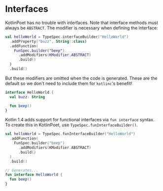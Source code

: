 Interfaces
==========

KotlinPoet has no trouble with interfaces. Note that interface methods must always be `ABSTRACT`.
The modifier is necessary when defining the interface:

```kotlin
val helloWorld = TypeSpec.interfaceBuilder("HelloWorld")
  .addProperty("buzz", String::class)
  .addFunction(
    FunSpec.builder("beep")
      .addModifiers(KModifier.ABSTRACT)
      .build()
  )
  .build()
```

But these modifiers are omitted when the code is generated. These are the default so we don't need
to include them for `kotlinc`'s benefit!

```kotlin
interface HelloWorld {
  val buzz: String

  fun beep()
}
```

Kotlin 1.4 adds support for functional interfaces via `fun interface` syntax. To create this in
KotlinPoet, use `TypeSpec.funInterfaceBuilder()`.

```kotlin
val helloWorld = TypeSpec.funInterfaceBuilder("HelloWorld")
  .addFunction(
    FunSpec.builder("beep")
      .addModifiers(KModifier.ABSTRACT)
      .build()
  )
  .build()

// Generates...
fun interface HelloWorld {
  fun beep()
}
```
